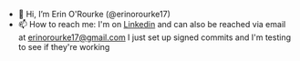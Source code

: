 - 👋 Hi, I’m Erin O'Rourke (@erinorourke17)
- 📫 How to reach me: I'm on [Linkedin](https://linkedin.com/in/erinorourke17) and can also be reached via email at erinorourke17@gmail.com
I just set up signed commits and I'm testing to see if they're working
<!---
erinorourke17/erinorourke17 is a ✨ special ✨ repository because its `README.md` (this file) appears on your GitHub profile.
You can click the Preview link to take a look at your changes.
--->
